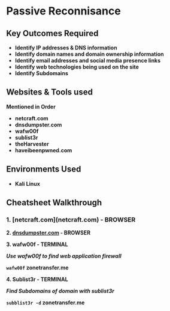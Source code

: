 <h1>Passive Reconnisance</h1>


<h2>Key Outcomes Required</h2>

- <b>Identify IP addresses & DNS information</b>
- <b>Identify domain names and domain ownership information</b>
- <b>Identify email addresses and social media presence links</b>
- <b>Identify web technologies being used on the site</b>
- <b>Identify Subdomains</b>
  

<h2>Websites & Tools used</h2>
<b>Mentioned in Order</b>

- <b>netcraft.com</b> 
- <b>dnsdumpster.com</b>
- <b>wafw00f</b>
- <b>sublist3r</b>
- <b>theHarvester</b>
- <b>haveibeenpwned.com</b>

<h2>Environments Used </h2>

- <b>Kali Linux</b> 

<h2>Cheatsheet Walkthrough</h2>

<h3>1. [netcraft.com](netcraft.com) - BROWSER</h3>

<b>2. [dnsdumpster.com](dnsdumpster.com) - BROWSER</b>

<b>3. wafw00f - TERMINAL</b>

<b>***Use wafw00f to find web application firewall***</b>

<b>`wafw00f` zonetransfer.me</b>

<b>4. Sublist3r - TERMINAL</b>

<b>***Find Subdomains of domain with sublist3r***</b>

<b>`subblist3r -d` zonetransfer.me</b>
<b></b>
<b></b>
<b></b>
<b></b>
<b></b>




<!--
 ```diff
- text in red
+ text in green
! text in orange
# text in gray
@@ text in purple (and bold)@@
```
--!>
